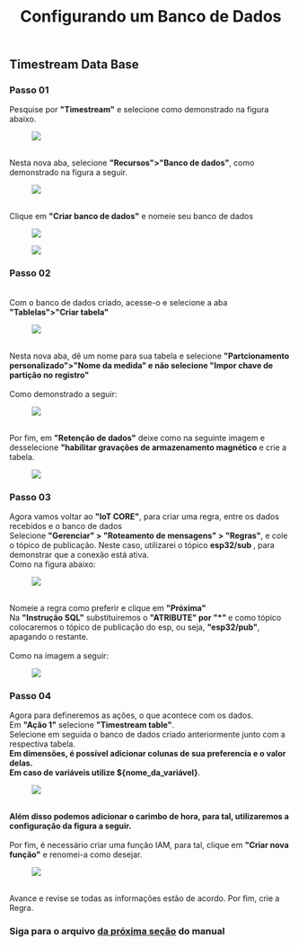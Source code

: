 <!DOCTYPE html>
<html lang="pt-BR">
<head>
<meta charset="UTF-8">
</head>
<body>
<header>
  <h1>Configurando um Banco de Dados</h1>
</header>
<main>
  <section>
    <h2>Timestream Data Base</h2>
    <article>
      <h3>Passo 01</h3>
      <p>
       Pesquise por <strong>"Timestream"</strong> e selecione como demonstrado na figura abaixo.<br>
        <figure>
          <img src="https://github.com/Thiago5B/Projeto_IoT-SE/blob/main/img/db_1.png">
        </figure>
        <br>Nesta nova aba, selecione <strong>"Recursos">"Banco de dados"</strong>, como demonstrado na figura a seguir.
        <figure>
          <img src="https://github.com/Thiago5B/Projeto_IoT-SE/blob/main/img/db_2.png">
        </figure>
        <br>Clique em <strong>"Criar banco de dados"</strong> e nomeie seu banco de dados<br>
        <figure>
          <img src="https://github.com/Thiago5B/Projeto_IoT-SE/blob/main/img/db_3.png">
        </figure>
        <figure>
          <img src="https://github.com/Thiago5B/Projeto_IoT-SE/blob/main/img/db_4.png">
        </figure>
      </p>
    </article>
    <article>
      <h3>Passo 02</h3>
      <p>
       <br>Com o banco de dados criado, acesse-o e selecione a aba <strong>"Tablelas">"Criar tabela"</strong><br>
        <figure>
          <img src="https://github.com/Thiago5B/Projeto_IoT-SE/blob/main/img/db_5.png">
        </figure> 
       <br>Nesta nova aba, dê um nome para sua tabela e selecione <strong>"Partcionamento personalizado">"Nome da medida" e não selecione "Impor chave de partição no registro"</strong><br>
        <br>Como demonstrado a seguir:<br>
        <figure>
        <img src="https://github.com/Thiago5B/Projeto_IoT-SE/blob/main/img/db_6.png">
        </figure>
        <br>Por fim, em <strong>"Retenção de dados"</strong> deixe como na seguinte imagem e desselecione <strong>"habilitar gravações de armazenamento magnético</strong> e crie a tabela.<br>
        <figure>
        <img src="https://github.com/Thiago5B/Projeto_IoT-SE/blob/main/img/db_7.png">
        </figure>
      </p>
      <h3>Passo 03</h3>
      <p>
        Agora vamos voltar ao <strong>"IoT CORE"</strong>, para criar uma regra, entre os dados recebidos e o banco de dados<br> 
        Selecione <strong>"Gerenciar" > "Roteamento de mensagens" > "Regras"</strong>, e cole o tópico de publicação. Neste caso, utilizarei o tópico <strong> esp32/sub </strong>, para demonstrar que a conexão está ativa. <br>
        Como na figura abaixo:
        <figure>
        <img src="https://github.com/Thiago5B/Projeto_IoT-SE/blob/main/img/db_8.png">
        </figure>
        <br>Nomeie a regra como preferir e  clique em <strong> "Próxima"</strong> 
        <br> Na <strong>"Instrução SQL"</strong> substituiremos o <strong>"ATRIBUTE" por "*" </strong> e como tópico colocaremos o tópico de publicação do esp, ou seja, <strong>"esp32/pub"</strong>, apagando o restante.<br>
        <br>Como na imagem a seguir:<br>
        <figure>
        <img src="https://github.com/Thiago5B/Projeto_IoT-SE/blob/main/img/db_9.png">
        </figure>
      </p>
      <h3>Passo 04</h3>
      <p>
        Agora para defineremos as ações, o que acontece com os dados.
        <br> Em <strong>"Ação 1"</strong> selecione <strong>"Timestream table"</strong>.
        <br>Selecione em seguida o banco de dados criado anteriormente junto com a respectiva tabela.
        <br><strong> Em dimensões, é possível adicionar colunas de sua preferencia e o valor delas.<br> Em caso de variáveis utilize ${nome_da_variável}</strong>.<br>
        <figure>
        <img src="https://github.com/Thiago5B/Projeto_IoT-SE/blob/main/img/db_10.png">
        </figure><br>
        <strong> Além disso podemos adicionar o carimbo de hora, para tal, utilizaremos a configuração da figura a seguir. </strong> <br>
        <br> Por fim, é necessário criar uma função IAM, para tal, clique em <strong>"Criar nova função"</strong> e renomei-a como desejar.<br>
        <figure>
        <img src="https://github.com/Thiago5B/Projeto_IoT-SE/blob/main/img/db_11.png">
        </figure><br>
     Avance e revise se todas as informações estão de acordo. Por fim, crie a Regra.        
      </p>
    </article>
    <h3>Siga para o arquivo <a href=""><strong> da próxima seção</a></strong> do manual</h3>
  </section>
</main>
</body>
</html>
